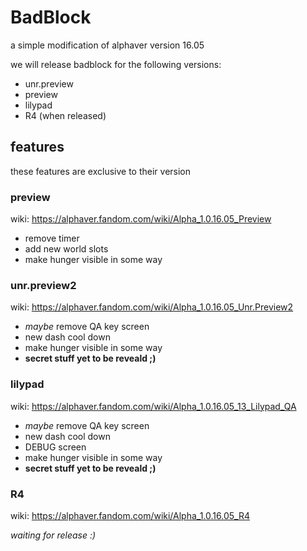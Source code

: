 # BadBlock

a simple modification of alphaver version 16.05 

we will release badblock for the following versions:
* unr.preview
* preview
* lilypad
* R4 (when released)

## features
these features are exclusive to their version
### preview
wiki: https://alphaver.fandom.com/wiki/Alpha_1.0.16.05_Preview

* remove timer
* add new world slots
* make hunger visible in some way

### unr.preview2
wiki: https://alphaver.fandom.com/wiki/Alpha_1.0.16.05_Unr.Preview2

* *maybe* remove QA key screen 
* new dash cool down
* make hunger visible in some way
* **secret stuff yet to be reveald ;)**

### lilypad
wiki: https://alphaver.fandom.com/wiki/Alpha_1.0.16.05_13_Lilypad_QA

* *maybe* remove QA key screen 
* new dash cool down
* DEBUG screen
* make hunger visible in some way
* **secret stuff yet to be reveald ;)**

### R4
wiki: https://alphaver.fandom.com/wiki/Alpha_1.0.16.05_R4

*waiting for release :)*
